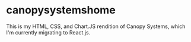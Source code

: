 # canopysystemshome
This is my HTML, CSS, and Chart.JS rendition of Canopy Systems, which I'm currently migrating to React.js. 
